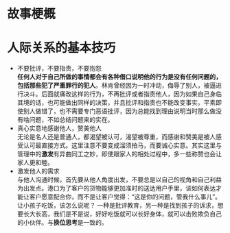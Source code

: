 # 故事梗概

# 人际关系的基本技巧
+ 不要批评，不要指责，不要抱怨	<br/>
**任何人对于自己所做的事情都会有各种借口说明他的行为是没有任何问题的，包括那些犯了严重罪行的犯人**。林肯曾经因为一时冲动，侮辱了别人，被逼进行决斗。后面就痛改这样的行为，不再批评或者指责他人，因为如果自己身临其境的话，也可能做出同样的决策，并且批评和指责也不能改变事实。平素即使别人做错了，也不需要专门恶语批评，因为总能找到理由说明当时那么做没有啥问题，不如总结问题来的实在。
+ 真心实意地感谢他人，赞美他人	<br/>
无论是名人还是普通人，都渴望被认可，渴望被尊重，而感谢和赞美是被人感受认可最直接方式。这里注意不要变成溜须拍马，而要诚心实意。其实这里与管理中的**激发**有异曲同工之妙，即使跟家人的相处过程中，多一些称赞也会让家人更和睦。
+ 激发他人的需求	<br/>
与他人沟通时候，首先要从他人角度出发，不要总是以自己的视角和自己利益为出发点。港口为了客户的货物能够更加准时的送达用户手里，该如何表达才能让客户愿意配合你，而不是让客户觉得：“这是你的问题，管我什么事儿”。让小孩子吃饭，该怎么说呢？ 一种是批评教育，另一种是找到孩子的诉求，想要长大长高，我们是不是说，好好吃饭就可以长好身体，就可以击败欺负自己的小伙伴。与**换位思考**是一致的。
#
